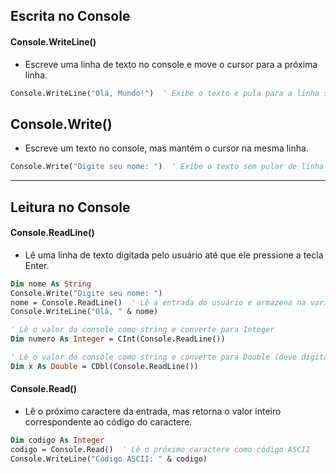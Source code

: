 ## Escrita no Console

#### Console.WriteLine()

- Escreve uma linha de texto no console e move o cursor para a próxima linha.

~~~vb
Console.WriteLine("Olá, Mundo!")  ' Exibe o texto e pula para a linha seguinte
~~~

## Console.Write()

- Escreve um texto no console, mas mantém o cursor na mesma linha.

~~~vb
Console.Write("Digite seu nome: ")  ' Exibe o texto sem pular de linha
~~~

- - - 

## Leitura no Console

#### Console.ReadLine()

- Lê uma linha de texto digitada pelo usuário até que ele pressione a tecla Enter.

~~~vb
Dim nome As String
Console.Write("Digite seu nome: ")
nome = Console.ReadLine()  ' Lê a entrada do usuário e armazena na variável
Console.WriteLine("Olá, " & nome)

' Lê o valor do console como string e converte para Integer
Dim numero As Integer = CInt(Console.ReadLine())

' Lê o valor do console como string e converte para Double (deve digitar com vírgula para demarcar as casas decimais)
Dim x As Double = CDbl(Console.ReadLine())
~~~

#### Console.Read()

- Lê o próximo caractere da entrada, mas retorna o valor inteiro correspondente ao código do caractere.

~~~vb
Dim codigo As Integer
codigo = Console.Read()  ' Lê o próximo caractere como código ASCII
Console.WriteLine("Código ASCII: " & codigo)
~~~